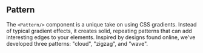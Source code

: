 ## Pattern

The `<Pattern/>` component is a unique take on using CSS gradients. Instead of
typical gradient effects, it creates solid, repeating patterns that can add
interesting edges to your elements. Inspired by designs found online, we've
developed three patterns: "cloud", "zigzag", and "wave".
